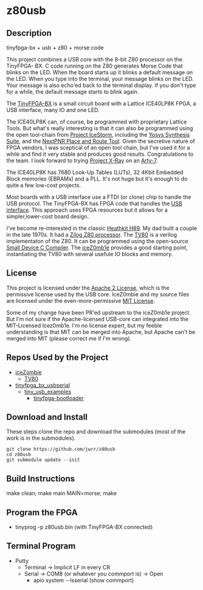 # z80usb

## Description

tinyfpga-bx + usb + z80 + morse code

This project combines a USB core with the 8-bit Z80 processor on the TinyFPGA-
BX. C code running on the Z80 generates Morse Code that blinks on the LED.
When the board starts up it blinks a default message on the LED.  When you
type into the terminal, your message blinks on the LED.  Your message is
also echo'ed back to the terminal display.  If you don't type for a while, the 
default message starts to blink again.

The [TinyFPGA-BX](https://www.crowdsupply.com/tinyfpga/tinyfpga-ax-bx) is a small
circuit board with a Lattice ICE40LP8K FPGA, a USB interface, many IO and one LED.

The ICE40LP8K can, of course, be programmed with proprietary Lattice Tools. But
what's really interesting is that it can also be programmed using the open
tool-chain from [Project IceStorm](http://www.clifford.at/icestorm/),
including the [Yosys Synthesis Suite](http://www.clifford.at/yosys/), and the
[NextPNR Place and Route Tool](https://github.com/YosysHQ/nextpnr). Given the
secretive nature of FPGA vendors, I was sceptical of an open tool chain, but
I've used it for a while and find it very stable and produces good results.
Congratulations to the team. I look forward to trying
[Project X-Ray](https://symbiflow.github.io/getting-started.html) on an
[Arty-7](https://store.digilentinc.com/arty-a7-artix-7-fpga-development-board-for-makers-and-hobbyists/).

The ICE40LP8K has 7680 Look-Up Tables (LUTs), 32 4Kbit Embedded Block
memories (EBRAMs) and a PLL. It's not huge but it's enough to do quite a few
low-cost projects.

Most boards with a USB interface use a FTDI (or clone) chip to handle the USB protocol.
The TinyFPGA-BX has FPGA code that handles the
[USB interface](https://github.com/davidthings/tinyfpga_bx_usbserial).
This approach uses FPGA resources but it allows for a simpler,lower-cost board
design.

I've become re-interested in the classic [Heathkit H89](https://sebhc.github.io/sebhc/).
My dad built a couple in the late 1970s. It had a [Zilog Z80 processor](http://www.z80.info/).
The [TV80](https://github.com/hutch31/tv80) is a verilog implementaton of the
Z80.  It can be programmed using the open-source
[Small Device C Compiler](https://sourceforge.net/projects/sdcc/).  The
[iceZ0mb1e](https://github.com/abnoname/iceZ0mb1e) provides a good starting
point, instantiating the TV80 with several usefule IO blocks and memory.

## License

This project is licensed under the [Apache 2 License](https://www.apache.org/licenses/LICENSE-2.0),
which is the permissive license used by the USB core. IceZ0mbie and my source
files are licensed under the even-more-permissive [MIT License](https://opensource.org/licenses/MIT).

Some of my change have been PR'ed upstream to the iceZ0mb1e project.  But I'm not
sure if the Apache-licensed USB-core can integrated into the MIT-Licensed
Icez0mb1e. I'm no license expert, but my feeble understanding is that MIT can
be merged into Apache, but Apache can't be merged into MIT (please correct me
if I'm wrong).


## Repos Used by the Project

* [iceZombie](https://github.com/abnoname/iceZ0mb1e)
  * [TV80](https://github.com/hutch31/tv80)
* [tinyfpga_bx_usbserial](https://github.com/davidthings/tinyfpga_bx_usbserial)
  * [tiny_usb_examples](https://github.com/lawrie/tiny_usb_examples)
    * [tinyfpga-bootloader](https://github.com/tinyfpga/TinyFPGA-Bootloader)


## Download and Install

These steps clone the repo and download the submodules (most of the work is in 
the submodules).

```
git clone https://github.com/jwrr/z80usb
cd z80usb
git submodule update --init
```

## Build Instructions

make clean; make main MAIN=morse; make


## Program the FPGA

* tinyprog -p z80usb.bin (with TinyFPGA-BX connected)


## Terminal Program

* Putty
  * Terminal -> Implicit LF in every CR
  * Serial -> COM8 (or whatever you commport is) -> Open
    * apio system --lsserial (show commport)



